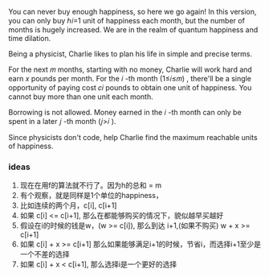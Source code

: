 You can never buy enough happiness, so here we go again! In this version, you can only buy ℎ𝑖=1
 unit of happiness each month, but the number of months is hugely increased. We are in the realm of quantum happiness and time dilation.

Being a physicist, Charlie likes to plan his life in simple and precise terms.

For the next 𝑚
 months, starting with no money, Charlie will work hard and earn 𝑥
 pounds per month. For the 𝑖
-th month (1≤𝑖≤𝑚)
, there'll be a single opportunity of paying cost 𝑐𝑖
 pounds to obtain one unit of happiness. You cannot buy more than one unit each month.

Borrowing is not allowed. Money earned in the 𝑖
-th month can only be spent in a later 𝑗
-th month (𝑗>𝑖
).

Since physicists don't code, help Charlie find the maximum reachable units of happiness.

### ideas
1. 现在在用f的算法就不行了。因为h的总和 = m
2. 有个观察，就是同样是1个单位的happiness，
3. 比如连续的两个月，c[i], c[i+1]
4. 如果 c[i] <= c[i+1], 那么在都能够购买的情况下，貌似越早买越好
5. 假设在i的时候的钱是w，(w >= c[i]), 那么到达 i+1,(如果不购买) w + x >= c[i+1]
6. 如果 c[i] + x >= c[i+1] 那么如果能够满足i+1的时候，节省i，而选择i+1至少是一个不差的选择
7. 如果 c[i] + x < c[i+1], 那么选择i是一个更好的选择